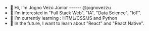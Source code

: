 - 👋 Hi, I’m  Jogno Vezú Júnior ------ @jognovezzu
- 👀 I’m interested in "Full Stack Web", "IA", "Data Science", "IoT".
- 🌱 I’m currently learning : HTML/CSS/JS and Python
- 🎈 In the future, I want to learn about "React" and "React Native".


<!---
JognoJR/JognoJR is a ✨ special ✨ repository because its `README.md` (this file) appears on your GitHub profile.
You can click the Preview link to take a look at your changes.
--->
